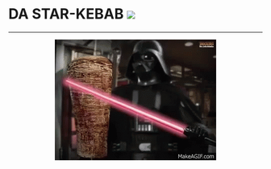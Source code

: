 # DA STAR-KEBAB <img src="https://media.tenor.com/dJq8WjCg9ygAAAAj/star-wars-cosplay.gif" width="50">
---
<div align = "center">
<img src="https://raw.githubusercontent.com/Perro2110/SITO-KEBAB/main/Sito%20kebab/kebabfender.gif" alt="Idea">
